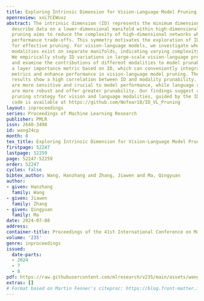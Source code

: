 ```yaml
---
title: Exploring Intrinsic Dimension for Vision-Language Model Pruning
openreview: xxL7CEWuxz
abstract: The intrinsic dimension (ID) represents the minimum dimension needed to
  describe data on a lower-dimensional manifold within high-dimensional spaces. Network
  pruning aims to reduce the complexity of high-dimensional networks while minimizing
  performance trade-offs. This symmetry motivates the exploration of ID as a metric
  for effective pruning. For vision-language models, we investigate whether different
  modalities exist on separate manifolds, indicating varying complexity and prunability.
  We empirically study ID variations in large-scale vision-language pre-trained models
  and examine the contributions of different modalities to model prunability. We propose
  a layer importance metric based on ID, which can conveniently integrate with current
  metrics and enhance performance in vision-language model pruning. The experimental
  results show a high correlation between ID and modality prunability. Visual representations
  are more sensitive and crucial to model performance, while language representations
  are more robust and offer greater prunability. Our findings suggest an asymmetric
  pruning strategy for vision and language modalities, guided by the ID metric. The
  code is available at https://github.com/Nofear18/ID_VL_Pruning
layout: inproceedings
series: Proceedings of Machine Learning Research
publisher: PMLR
issn: 2640-3498
id: wang24cp
month: 0
tex_title: Exploring Intrinsic Dimension for Vision-Language Model Pruning
firstpage: 52247
lastpage: 52259
page: 52247-52259
order: 52247
cycles: false
bibtex_author: Wang, Hanzhang and Zhang, Jiawen and Ma, Qingyuan
author:
- given: Hanzhang
  family: Wang
- given: Jiawen
  family: Zhang
- given: Qingyuan
  family: Ma
date: 2024-07-08
address:
container-title: Proceedings of the 41st International Conference on Machine Learning
volume: '235'
genre: inproceedings
issued:
  date-parts:
  - 2024
  - 7
  - 8
pdf: https://raw.githubusercontent.com/mlresearch/v235/main/assets/wang24cp/wang24cp.pdf
extras: []
# Format based on Martin Fenner's citeproc: https://blog.front-matter.io/posts/citeproc-yaml-for-bibliographies/
---
```

